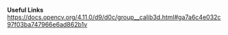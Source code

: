 **Useful Links**
https://docs.opencv.org/4.11.0/d9/d0c/group__calib3d.html#ga7a6c4e032c97f03ba747966e6ad862b1v